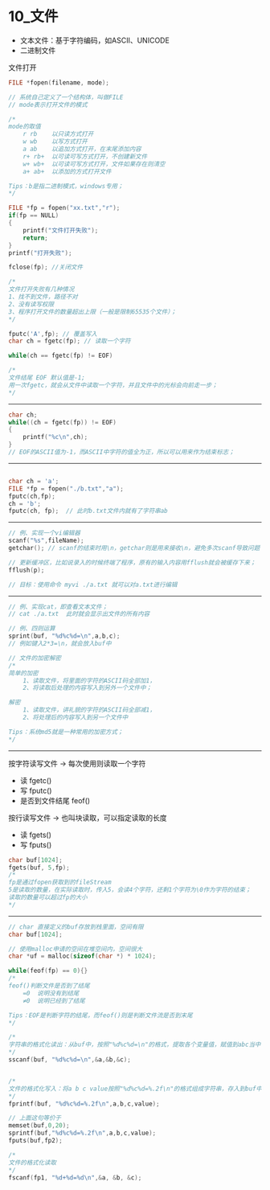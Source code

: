 # 10_文件

- 文本文件：基于字符编码，如ASCII、UNICODE
- 二进制文件

文件打开    
```c
FILE *fopen(filename, mode);

// 系统自己定义了一个结构体，叫做FILE
// mode表示打开文件的模式

/*
mode的取值
    r rb    以只读方式打开
    w wb    以写方式打开
    a ab    以追加方式打开，在末尾添加内容
    r+ rb+  以可读可写方式打开，不创建新文件
    w+ wb+  以可读可写方式打开，文件如果存在则清空
    a+ ab+  以添加的方式打开文件

Tips：b是指二进制模式，windows专用；
*/
```
```c
FILE *fp = fopen("xx.txt","r");
if(fp == NULL)
{
    printf("文件打开失败"); 
    return;
}
printf("打开失败");

fclose(fp); //关闭文件

/*
文件打开失败有几种情况
1、找不到文件，路径不对
2、没有读写权限
3、程序打开文件的数量超出上限（一般是限制65535个文件）；
*/

fputc('A',fp); // 覆盖写入
char ch = fgetc(fp); // 读取一个字符

while(ch == fgetc(fp) != EOF)

/*
文件结尾 EOF 默认值是-1;
用一次fgetc，就会从文件中读取一个字符，并且文件中的光标会向前走一步；
*/
```
---------------------------------------------

```c
char ch;
while((ch = fgetc(fp)) != EOF)
{
    printf("%c\n",ch);
}
// EOF的ASCII值为-1，而ASCII中字符的值全为正，所以可以用来作为结束标志；
```
---------------------------------------------

```c

char ch = 'a';
FILE *fp = fopen("./b.txt","a");
fputc(ch,fp);
ch = 'b';
fputc(ch, fp);  // 此时b.txt文件内就有了字符串ab

```
---------------------------------------------

```c
// 例、实现一个vi编辑器
scanf("%s",fileName);
getchar(); // scanf的结束时用\n，getchar则是用来接收\n，避免多次scanf导致问题；

// 更新缓冲区，比如说录入的时候终端了程序，原有的输入内容用fflush就会被缓存下来；
fflush(p); 

// 目标：使用命令 myvi ./a.txt 就可以对a.txt进行编辑
```
---------------------------------------------
```c
// 例、实现cat，即查看文本文件；
// cat ./a.txt  此时就会显示出文件的所有内容
```
```c
// 例、四则运算
sprint(buf, "%d%c%d=\n",a,b,c);
// 例如键入2*3=\n，就会放入buf中
```
```c
// 文件的加密解密
/*
简单的加密
    1、读取文件，将里面的字符的ASCII码全部加1，
    2、将读取后处理的内容写入到另外一个文件中；

解密
    1、读取文件，讲礼貌的字符的ASCII码全部减1，
    2、将处理后的内容写入到另一个文件中

Tips：系统md5就是一种常用的加密方式；
*/
```
----------------------------------------------
按字符读写文件 → 每次使用则读取一个字符
- 读 fgetc()
- 写 fputc()
- 是否到文件结尾 feof()

按行读写文件 → 也叫块读取，可以指定读取的长度
- 读 fgets()
- 写 fputs()
```c
char buf[1024];
fgets(buf, 5,fp); 
/*
fp是通过fopen获取到的fileStream
5是读取的数量，在实际读取时，传入5，会读4个字符，还剩1个字符为\0作为字符的结束；
读取的数量可以超过fp的大小
*/
```
----------------------------------------------
```c
// char 直接定义的buf存放到栈里面，空间有限
char buf[1024]; 

// 使用malloc申请的空间在堆空间内，空间很大
char *uf = malloc(sizeof(char *) * 1024);
```
```c
while(feof(fp) == 0){}
/*
feof()判断文件是否到了结尾
    =0  说明没有到结尾
    ≠0  说明已经到了结尾

Tips：EOF是判断字符的结尾，而feof()则是判断文件流是否到末尾
*/
```
```c
/*
字符串的格式化读出：从buf中，按照"%d%c%d=\n"的格式，提取各个变量值，赋值到abc当中
*/
sscanf(buf, "%d%c%d=\n",&a,&b,&c);


/*
文件的格式化写入：将a b c value按照"%d%c%d=%.2f\n"的格式组成字符串，存入到buf中
*/
fprintf(buf, "%d%c%d=%.2f\n",a,b,c,value);

// 上面这句等价于
memset(buf,0,20);
sprintf(buf,"%d%c%d=%.2f\n",a,b,c,value);
fputs(buf,fp2);

/*
文件的格式化读取
*/
fscanf(fp1, "%d+%d=%d\n",&a, &b, &c);
```












